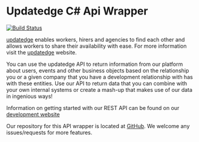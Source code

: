 ﻿# Updatedge C# Api Wrapper

[![Build Status](https://dev.azure.com/updatedge/Platform/_apis/build/status/Build%20updatedge.net%20package?branchName=development)](https://dev.azure.com/updatedge/Platform/_build/latest?definitionId=35&branchName=development)

[updatedge](https://www.updatedge.com) enables workers, hirers and agencies to find each other and allows workers to share their availability with ease. For more information visit the [updatedge](https://www.updatedge.com) website.
 
You can use the updatedge API to return information from our platform about users, events and other business objects based on the relationship you or a given company that you have a development relationship with has with these entities. Use our API to return data that you can combine with your own internal systems or create a mash-up that makes use of our data in ingenious ways!

Information on getting started with our REST API can be found on our [development website](https://apidocs.updatedge.com)

Our repository for this API wrapper is located at [GitHub](https://github.com/updatedge/updatedge.net).  We welcome any issues/requests for more features.
